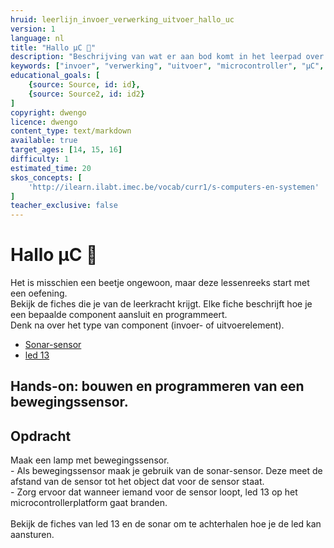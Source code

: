 ```yaml
---
hruid: leerlijn_invoer_verwerking_uitvoer_hallo_uc
version: 1
language: nl
title: "Hallo µC 🙂"
description: "Beschrijving van wat er aan bod komt in het leerpad over invoer, verwerking en uitvoer."
keywords: ["invoer", "verwerking", "uitvoer", "microcontroller", "µC", "arduino", "dwenguino"]
educational_goals: [
    {source: Source, id: id}, 
    {source: Source2, id: id2}
]
copyright: dwengo
licence: dwengo
content_type: text/markdown
available: true
target_ages: [14, 15, 16]
difficulty: 1
estimated_time: 20
skos_concepts: [
    'http://ilearn.ilabt.imec.be/vocab/curr1/s-computers-en-systemen'
]
teacher_exclusive: false
---
```


# Hallo µC 🙂

Het is misschien een beetje ongewoon, maar deze lessenreeks start met een oefening.<br>
Bekijk de fiches die je van de leerkracht krijgt. Elke fiche beschrijft hoe je een bepaalde component aansluit en programmeert.<br>
Denk na over het type van component (invoer- of uitvoerelement).

<ul class="dwengo_content lijst_fiches">
    <li><a target="_blank" href="/learning-path.html?hruid=pc_leerlijn_fiches_dwenguino&language=nl&te=true&source_page=%2Fphysical_computing%2F&source_title=%20Physical%20computing#leerlijn_fiches_dwenguino_sonar;nl;1">Sonar-sensor</a></li>
    <li><a target="_blank" href="/learning-path.html?hruid=pc_leerlijn_fiches_dwenguino&language=nl&te=true&source_page=%2Fphysical_computing%2F&source_title=%20Physical%20computing#leerlijn_fiches_dwenguino_led13;nl;1">led 13</a></li>
</ul>

## Hands-on: bouwen en programmeren van een bewegingssensor.


<div class="dwengo-content assignment">
    <h2 class="title">Opdracht</h2>
    <div class="content">
        <p>
            Maak een lamp met bewegingssensor.<br>
            - Als bewegingssensor maak je gebruik van de sonar-sensor. Deze meet de afstand van de sensor tot het object dat voor de sensor staat. <br>
            - Zorg ervoor dat wanneer iemand voor de sensor loopt, led 13 op het microcontrollerplatform gaat branden.<br>
            <br>
            Bekijk de fiches van led 13 en de sonar om te achterhalen hoe je de led kan aansturen.
        </p>
    </div>
</div>
